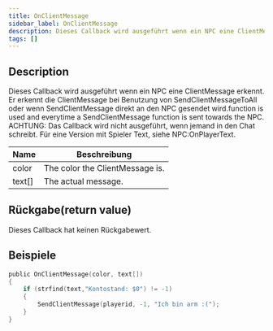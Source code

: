 ```yaml
---
title: OnClientMessage
sidebar_label: OnClientMessage
description: Dieses Callback wird ausgeführt wenn ein NPC eine ClientMessage erkennt.
tags: []
---
```


## Description

Dieses Callback wird ausgeführt wenn ein NPC eine ClientMessage erkennt. Er erkennt die ClientMessage bei Benutzung von SendClientMessageToAll oder wenn SendClientMessage direkt an den NPC gesendet wird.function is used and everytime a SendClientMessage function is sent towards the NPC. ACHTUNG: Das Callback wird nicht ausgeführt, wenn jemand in den Chat schreibt. Für eine Version mit Spieler Text, siehe NPC:OnPlayerText.

| Name   | Beschreibung                     |
| ------ | ------------------------------- |
| color  | The color the ClientMessage is. |
| text[] | The actual message.             |

## Rückgabe(return value)

Dieses Callback hat keinen Rückgabewert.

## Beispiele

```c
public OnClientMessage(color, text[])
{
    if (strfind(text,"Kontostand: $0") != -1)
    {
        SendClientMessage(playerid, -1, "Ich bin arm :(");
    }
}
```
